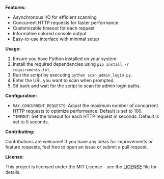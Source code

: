 
**Features:**

- Asynchronous I/O for efficient scanning
- Concurrent HTTP requests for faster performance
- Customizable timeout for each request
- Informative colored console output
- Easy-to-use interface with minimal setup

**Usage:**

1. Ensure you have Python installed on your system.
2. Install the required dependencies using `pip install -r requirements.txt`.
3. Run the script by executing `python scan_admin_login.py`.
4. Enter the URL you want to scan when prompted.
5. Sit back and wait for the script to scan for admin login paths.

**Configuration:**

- `MAX_CONCURRENT_REQUESTS`: Adjust the maximum number of concurrent HTTP requests to optimize performance. Default is set to 100.
- `TIMEOUT`: Set the timeout for each HTTP request in seconds. Default is set to 5 seconds.

**Contributing:**

Contributions are welcome! If you have any ideas for improvements or feature requests, feel free to open an issue or submit a pull request.

**License:**

This project is licensed under the MIT License - see the [LICENSE](LICENSE) file for details.
